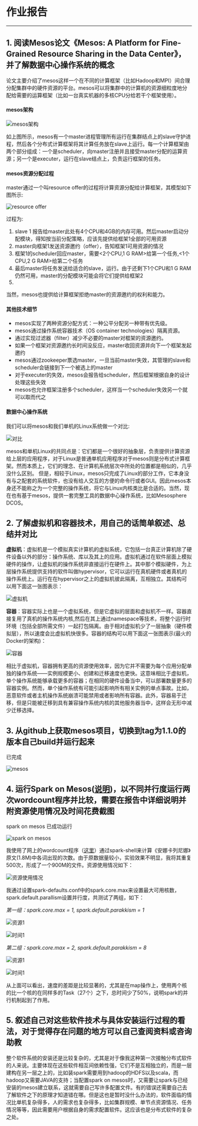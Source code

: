 # 作业报告***## 1. 阅读Mesos论文《Mesos: A Platform for Fine-Grained Resource Sharing in the Data Center》，并了解数据中心操作系统的概念论文主要介绍了mesos这样一个在不同的计算框架（比如Hadoop和MPI）间合理分配集群中的硬件资源的平台。mesos可以将集群中的计算机的资源细粒度地分配给需要的运算框架（比如一台真实机器的多核CPU分给若干个框架使用）。#### mesos架构![mesos架构](./pics/mesos_arch.PNG)如上图所示，mesos有一个master进程管理所有运行在集群结点上的slave守护进程，然后各个分布式计算框架将其计算任务放在slave上运行。每一个计算框架由两个部分组成：一个是scheduler，向master注册并且接受master分配的运算资源；另一个是executer，运行在slave结点上，负责运行框架的任务。#### mesos资源分配过程master通过一个叫resource offer的过程将计算资源分配给计算框架，其模型如下图所示:![resource offer](./pics/mesos_offer.PNG)过程为:1. slave 1 报告给master此处有4个CPU和4GB的内存可用。然后master启动分配模块，得知按当前分配策略，应该先提供给框架1全部的可用资源2. master向框架1发送资源邀约（offer），告知框架1可用资源的情况3. 框架1的scheduler回应master，需要<2个CPU,1 G RAM>给第一个任务,<1个CPU,2 G RAM>给第二个任务4. 最后master将任务发送给适合的slave，运行。由于还剩下1个CPU和1 G RAM仍然可用，master的分配模块可能会将它们提供给框架2 5. 当然，mesos也提供给计算框架拒绝master的资源邀约的权利和能力。#### 其他技术细节* mesos实现了两种资源分配方式：一种公平分配另一种带有优先级。* mesos通过操作系统容器技术（OS container technologies）隔离资源。* 通过实现过滤器（filter）减少不必要的master对框架的资源邀约。* 如果一个框架对资源邀约长时间没反应，master收回资源并向下一个框架发起邀约* mesos通过zookeeper票选master，一旦当前master失效，其管理的slave和scheduler会链接到下一个被选上的master* 对于executer的失效，mesos会报告给scheduler，然后框架根据自身的设计处理这些失效* mesos也允许框架注册多个scheduler，这样当一个scheduler失效另一个就可以取而代之#### 数据中心操作系统我们可以将mesos和我们单机的Linux系统做一个对比:![对比](./pics/singleVSmesos.PNG)mesos和单机Linux的共同点是：它们都是一个很好的抽象层，负责提供计算资源给上层的应用程序，对于Linux是普通单机应用程序对于mesos则是分布式计算框架。然而本质上，它们的理念、在计算机系统层次中所处的位置都是相似的，几乎没什么区别。但是，相较于Linux，mesos只完成了Linux的部分工作，它本身没有与之配套的系统软件，也没有给人交互的方便的命令行或者GUI。因此mesos本身还不能称之为一个完整的操作系统，将它与Linux内核类比是合适的。当然，现在也有基于mesos，提供一套完整工具的数据中心操作系统，比如Mesosphere DCOS。## 2. 了解虚拟机和容器技术，用自己的话简单叙述、总结并对比**虚拟机**：虚拟机是一个模拟真实计算机的虚拟系统，它包括一台真正计算机除了硬件设备以外的部分：操作系统、库以及其上的应用。虚拟机通过在软件层面上模拟硬件的操作，让虚拟机的操作系统非直接运行在硬件上。其中那个模拟硬件，为上层操作系统提供支持的软件叫做hypervisor，它可以运行在真机硬件或者真机的操作系统上。运行在在hypervisor之上的虚拟机彼此隔离，互相独立。其结构可以用下面这一张图表示：![虚拟机](./pics/VM.PNG)**容器**：容器实际上也是一个虚拟系统，但是它虚拟的层面和虚拟机不一样。容器直接复用了真机的操作系统内核,然后在其上通过namespace等技术，将整个运行时环境（包括全部所需文件）一起打包隔离。由于相对虚拟机少了一层抽象（硬件模拟层），所以速度会比虚拟机快很多。容器的结构可以用下面这一张图表示(最火的Docker的架构)：![容器](./pics/Docker.PNG)相比于虚拟机，容器拥有更高的资源使用效率，因为它并不需要为每个应用分配单独的操作系统——实例规模更小、创建和迁移速度也更快。这意味相比于虚拟机，单个操作系统能够承载更多的容器；在相同的硬件设备当中，可以部署数量更多的容器实例。然而，单个操作系统有可能引起影响所有相关实例的单点事故。比如，恶意软件或者主机操作系统崩溃可能禁用或者影响所有容器。此外，容器易于迁移，但是只能被迁移到具有兼容操作系统内核的其他服务器当中，这样会无形中减少迁移选择。## 3. 从github上获取mesos项目，切换到tag为1.1.0的版本自己build并运行起来已完成![mesos](./pics/mesos.PNG)## 4. 运行Spark on Mesos([说明](http://spark.apache.org/docs/latest/running-on-mesos.html))，以不同并行度运行两次wordcount程序并比较，需要在报告中详细说明并附资源使用情况及时间花费截图spark on mesos 已成功运行![spark on mesos](./pics/spark_on_mesos.PNG)我使用了网上的wordcount程序（[这里](http://blog.csdn.net/make_app/article/details/50596481)）通过spark-shell来计算《安娜卡列尼娜》原文(1.8M)中各词出现的次数。由于原数据量较小，实验效果不明显，我将其重复500次，形成了一个900M的文件。资源使用情况如下：![资源使用情况](./pics/agent_resource.PNG)我通过设置spark-defaults.conf中的spark.core.max来设置最大可用核数，spark.default.parallism设置并行度，共测试了两组，如下：*第一组：spark.core.max = 1, spark.default.parakkism = 1*![资源1](./pics/spark_1_core_mem.PNG)![时间1](./pics/spark_1_core_time.PNG)*第二组：spark.core.max = 2, spark.default.parakkism = 8*![资源1](./pics/spark_2_core_mem.PNG)![时间1](./pics/spark_2_core_time.PNG)从上面可以看出，速度的差距是比较显著的，尤其是在map操作上，使用两个核的比一个核的在同样多的Task（27个）之下，总时间少了50%，说明spark的并行机制起到了作用。## 5. 叙述自己对这些软件技术与具体安装运行过程的看法，对于觉得存在问题的地方可以自己查阅资料或咨询助教整个软件系统的安装还是比较复杂的，尤其是对于像我这种第一次接触分布式软件的人来说。主要体现在这些软件相互间依赖性强，它们不是互相独立的，而是一层建构在另一层之上的，比如装spark需要用到hadoop的HDFS以及scala，而hadoop又需要JAVA的支持；当配置spark on mesos时，又需要让spark与已经安装的mesos建立联系，这就需要自己写许多配置文件。有的错误还需要自己去了解软件之下的原理才知道错在哪。但是这也是暂时没什么办法的，软件面临的情况比单机复杂得多，人的需求也复杂得多，比如集群规模、单节点资源情况、任务情况等等，因此需要用户根据自身的需求配置软件。这应该也是分布式软件的复杂之处。 